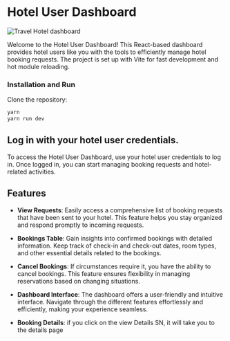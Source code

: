 # Hotel User Dashboard

![Travel Hotel dashboard](https://res.cloudinary.com/dem2xvk2e/image/upload/v1693493592/chat/dywtu6stxci3mw8a9lmg.png)

Welcome to the Hotel User Dashboard! This React-based dashboard provides hotel users like you with the tools to efficiently manage hotel booking requests. The project is set up with Vite for fast development and hot module reloading.

### Installation and Run

Clone the repository:

```bash
yarn
yarn run dev
```

## Log in with your hotel user credentials.

To access the Hotel User Dashboard, use your hotel user credentials to log in. Once logged in, you can start managing booking requests and hotel-related activities.

## Features

- **View Requests**: Easily access a comprehensive list of booking requests that have been sent to your hotel. This feature helps you stay organized and respond promptly to incoming requests.

- **Bookings Table**: Gain insights into confirmed bookings with detailed information. Keep track of check-in and check-out dates, room types, and other essential details related to the bookings.

- **Cancel Bookings**: If circumstances require it, you have the ability to cancel bookings. This feature ensures flexibility in managing reservations based on changing situations.

- **Dashboard Interface**: The dashboard offers a user-friendly and intuitive interface. Navigate through the different features effortlessly and efficiently, making your experience seamless.

- **Booking Details**: if you click on the view Details SN, it will take you to the details page
